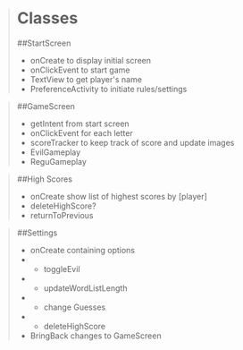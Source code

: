 > # Classes
> ##StartScreen
> - onCreate to display initial screen
> - onClickEvent to  start game
> - TextView to get player's name
> - PreferenceActivity to initiate rules/settings

> ##GameScreen
> - getIntent from start screen
> - onClickEvent for each letter
> - scoreTracker to keep track of score and update images
> - EvilGameplay
> - ReguGameplay

> ##High Scores
> - onCreate show list of highest scores by [player]
> - deleteHighScore?
> - returnToPrevious

> ##Settings
> - onCreate containing options
> - - toggleEvil
> - - updateWordListLength
> - - change Guesses
> - - deleteHighScore
> - BringBack changes to GameScreen
